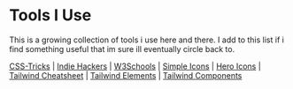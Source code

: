 # Tools I Use

This is a growing collection of tools i use here and there. I add
to this list if i find something useful that im sure ill eventually circle back to.

<p>
  <a href="" target="_blank">CSS-Tricks</a>
  |
  <a href="" target="_blank">Indie Hackers</a>
  |
  <a href="" target="_blank">W3Schools</a>
  |
  <a href="https://simpleicons.org" target="_blank">Simple Icons</a>
  |
  <a href="https://heroicons.com" target="_blank">Hero Icons</a>
  |
  <a href="https://nerdcave.com/tailwind-cheat-sheet" target="_blank">Tailwind Cheatsheet</a>
  |
  <a href="https://tw-elements.com" target="_blank">Tailwind Elements</a>
  |
  <a href="https://tailwindcomponents.com" target="_blank">Tailwind Components</a>
</p>
